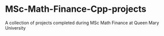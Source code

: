 # MSc-Math-Finance-Cpp-projects
A collection of projects completed during MSc Math Finance at Queen Mary University 
